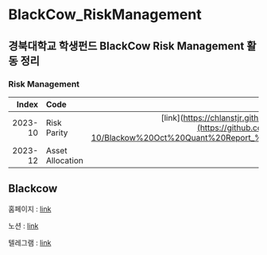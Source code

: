 # BlackCow_RiskManagement

## 경북대학교 학생펀드 BlackCow Risk Management 활동 정리
### Risk Management
|Index |Code                                                                        |Report        |
|----:|:---------------------------------------------------------------------------------|-----------:|
|2023-10 |Risk Parity|[link](https://chlanstjr.github.io/2024/02/12/Deep-Learning-Chaper1-Introduction/](https://github.com/chlanstjr/BlackCow_RiskManagement/blob/main/2023-10/Blackow%20Oct%20Quant%20Report_%EC%B5%9C%EC%A2%85%EB%B3%B8_20231107.pdf)|
|2023-12 |Asset Allocation|[link](https://github.com/chlanstjr/BlackCow_RiskManagement/blob/main/2023-12/BlackCow_12%EC%9B%94_%EB%A6%AC%EC%8A%A4%ED%81%AC%EA%B4%80%EB%A6%AC%EB%A6%AC%ED%8F%AC%ED%8A%B8%20(2).pdf)|

## Blackcow
홈페이지 : [link](https://knublackcow.my.canva.site/academicportfolio)

노션 : [link](https://url.kr/2kqo57)

텔레그램 : [link](https://t.me/knublackcow)
